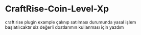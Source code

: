 # CraftRise-Coin-Level-Xp
craft rise plugin example  çalınıp satılması durumunda yasal işlem başlatılıcaktır siz değerli dostlarımın kullanması için yazdım

